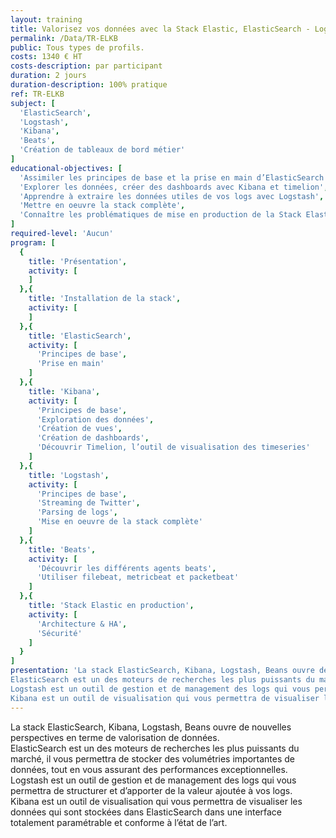 ```yaml
---
layout: training
title: Valorisez vos données avec la Stack Elastic, ElasticSearch - Logstash - Kibana - Beats
permalink: /Data/TR-ELKB
public: Tous types de profils.
costs: 1340 € HT
costs-description: par participant
duration: 2 jours
duration-description: 100% pratique
ref: TR-ELKB
subject: [
  'ElasticSearch',
  'Logstash',
  'Kibana',
  'Beats',
  'Création de tableaux de bord métier'
]
educational-objectives: [
  'Assimiler les principes de base et la prise en main d’ElasticSearch',
  'Explorer les données, créer des dashboards avec Kibana et timelion',
  'Apprendre à extraire les données utiles de vos logs avec Logstash',
  'Mettre en oeuvre la stack complète',
  'Connaître les problématiques de mise en production de la Stack Elastic'
]
required-level: 'Aucun'
program: [
  {
    title: 'Présentation',
    activity: [
    ]
  },{
    title: 'Installation de la stack',
    activity: [
    ]
  },{
    title: 'ElasticSearch',
    activity: [
      'Principes de base',
      'Prise en main'
    ]
  },{
    title: 'Kibana',
    activity: [
      'Principes de base',
      'Exploration des données',
      'Création de vues',
      'Création de dashboards',
      'Découvrir Timelion, l’outil de visualisation des timeseries'
    ]
  },{
    title: 'Logstash',
    activity: [
      'Principes de base',
      'Streaming de Twitter',
      'Parsing de logs',
      'Mise en oeuvre de la stack complète'
    ]
  },{
    title: 'Beats',
    activity: [
      'Découvrir les différents agents beats',
      'Utiliser filebeat, metricbeat et packetbeat'
    ]
  },{
    title: 'Stack Elastic en production',
    activity: [
      'Architecture & HA',
      'Sécurité'
    ]
  }
]
presentation: 'La stack ElasticSearch, Kibana, Logstash, Beans ouvre de nouvelles perspectives en terme de valorisation de données.
ElasticSearch est un des moteurs de recherches les plus puissants du marché, il vous permettra de stocker des volumétries importantes de données, tout en vous assurant des performances exceptionnelles.
Logstash est un outil de gestion et de management des logs qui vous permettra de structurer et d’apporter de la valeur ajoutée à vos logs.
Kibana est un outil de visualisation qui vous permettra de visualiser les données qui sont stockées dans ElasticSearch dans une interface totalement paramétrable et conforme à l’état de l’art.'
---
```


La stack ElasticSearch, Kibana, Logstash, Beans ouvre de nouvelles perspectives en terme de valorisation de données.  
ElasticSearch est un des moteurs de recherches les plus puissants du marché, il vous permettra de stocker des volumétries importantes de données, tout en vous assurant des performances exceptionnelles.  
Logstash est un outil de gestion et de management des logs qui vous permettra de structurer et d’apporter de la valeur ajoutée à vos logs.  
Kibana est un outil de visualisation qui vous permettra de visualiser les données qui sont stockées dans ElasticSearch dans une interface totalement paramétrable et conforme à l’état de l’art.  
